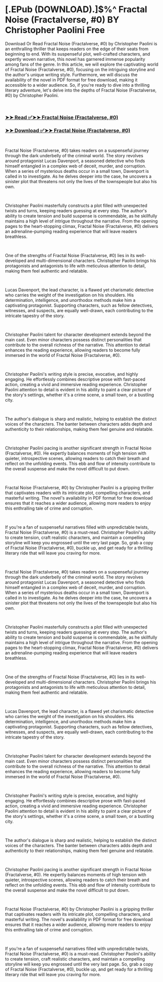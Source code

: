 # [.EPub (DOWNLOAD).]$%^ Fractal Noise (Fractalverse, #0) BY Christopher Paolini Free

<p>Download Or Read Fractal Noise (Fractalverse, #0) by Christopher Paolini is an enthralling thriller that keeps readers on the edge of their seats from beginning to end. With its suspenseful plot, well-crafted characters, and expertly woven narrative, this novel has garnered immense popularity among fans of the genre. In this article, we will explore the captivating world of Fractal Noise (Fractalverse, #0), focusing on the intriguing storyline and the author's unique writing style. Furthermore, we will discuss the availability of the novel in PDF format for free download, making it accessible to a wider audience. So, if you're ready to dive into a thrilling literary adventure, let's delve into the depths of Fractal Noise (Fractalverse, #0) by Christopher Paolini.</p>
<p>&nbsp;</p>

### [➤➤ Read ✅➤➤ Fractal Noise (Fractalverse, #0)](https://thehelpfulbooks.blogspot.com/id/62711641)

### [➤➤ Download ✅➤➤ Fractal Noise (Fractalverse, #0)](https://thehelpfulbooks.blogspot.com/id/62711641)

<p>&nbsp;</p>
<p>Fractal Noise (Fractalverse, #0) takes readers on a suspenseful journey through the dark underbelly of the criminal world. The story revolves around protagonist Lucas Davenport, a seasoned detective who finds himself entangled in a complex web of deceit, murder, and corruption. When a series of mysterious deaths occur in a small town, Davenport is called in to investigate. As he delves deeper into the case, he uncovers a sinister plot that threatens not only the lives of the townspeople but also his own.</p>
<p>&nbsp;</p>
<p>Christopher Paolini masterfully constructs a plot filled with unexpected twists and turns, keeping readers guessing at every step. The author's ability to create tension and build suspense is commendable, as he skillfully maintains a high level of intrigue throughout the narrative. From the opening pages to the heart-stopping climax, Fractal Noise (Fractalverse, #0) delivers an adrenaline-pumping reading experience that will leave readers breathless.</p>
<p>&nbsp;</p>
<p>One of the strengths of Fractal Noise (Fractalverse, #0) lies in its well-developed and multi-dimensional characters. Christopher Paolini brings his protagonists and antagonists to life with meticulous attention to detail, making them feel authentic and relatable.</p>
<p>&nbsp;</p>
<p>Lucas Davenport, the lead character, is a flawed yet charismatic detective who carries the weight of the investigation on his shoulders. His determination, intelligence, and unorthodox methods make him a captivating protagonist. Supporting characters, such as fellow detectives, witnesses, and suspects, are equally well-drawn, each contributing to the intricate tapestry of the story.</p>
<p>&nbsp;</p>
<p>Christopher Paolini talent for character development extends beyond the main cast. Even minor characters possess distinct personalities that contribute to the overall richness of the narrative. This attention to detail enhances the reading experience, allowing readers to become fully immersed in the world of Fractal Noise (Fractalverse, #0).</p>
<p>&nbsp;</p>
<p>Christopher Paolini's writing style is precise, evocative, and highly engaging. He effortlessly combines descriptive prose with fast-paced action, creating a vivid and immersive reading experience. Christopher Paolini attention to detail is evident in his ability to paint a clear picture of the story's settings, whether it's a crime scene, a small town, or a bustling city.</p>
<p>&nbsp;</p>
<p>The author's dialogue is sharp and realistic, helping to establish the distinct voices of the characters. The banter between characters adds depth and authenticity to their relationships, making them feel genuine and relatable.</p>
<p>&nbsp;</p>
<p>Christopher Paolini pacing is another significant strength in Fractal Noise (Fractalverse, #0). He expertly balances moments of high tension with quieter, introspective scenes, allowing readers to catch their breath and reflect on the unfolding events. This ebb and flow of intensity contribute to the overall suspense and make the novel difficult to put down.</p>
<p>&nbsp;</p>
<p>Fractal Noise (Fractalverse, #0) by Christopher Paolini is a gripping thriller that captivates readers with its intricate plot, compelling characters, and masterful writing. The novel's availability in PDF format for free download ensures that it reaches a wider audience, allowing more readers to enjoy this enthralling tale of crime and corruption.</p>
<p>&nbsp;</p>
<p>If you're a fan of suspenseful narratives filled with unpredictable twists, Fractal Noise (Fractalverse, #0) is a must-read. Christopher Paolini's ability to create tension, craft realistic characters, and maintain a compelling storyline will keep you engrossed until the very last page. So, grab a copy of Fractal Noise (Fractalverse, #0), buckle up, and get ready for a thrilling literary ride that will leave you craving for more.</p>
<p>&nbsp;</p>
<p>Fractal Noise (Fractalverse, #0) takes readers on a suspenseful journey through the dark underbelly of the criminal world. The story revolves around protagonist Lucas Davenport, a seasoned detective who finds himself entangled in a complex web of deceit, murder, and corruption. When a series of mysterious deaths occur in a small town, Davenport is called in to investigate. As he delves deeper into the case, he uncovers a sinister plot that threatens not only the lives of the townspeople but also his own.</p>
<p>&nbsp;</p>
<p>Christopher Paolini masterfully constructs a plot filled with unexpected twists and turns, keeping readers guessing at every step. The author's ability to create tension and build suspense is commendable, as he skillfully maintains a high level of intrigue throughout the narrative. From the opening pages to the heart-stopping climax, Fractal Noise (Fractalverse, #0) delivers an adrenaline-pumping reading experience that will leave readers breathless.</p>
<p>&nbsp;</p>
<p>One of the strengths of Fractal Noise (Fractalverse, #0) lies in its well-developed and multi-dimensional characters. Christopher Paolini brings his protagonists and antagonists to life with meticulous attention to detail, making them feel authentic and relatable.</p>
<p>&nbsp;</p>
<p>Lucas Davenport, the lead character, is a flawed yet charismatic detective who carries the weight of the investigation on his shoulders. His determination, intelligence, and unorthodox methods make him a captivating protagonist. Supporting characters, such as fellow detectives, witnesses, and suspects, are equally well-drawn, each contributing to the intricate tapestry of the story.</p>
<p>&nbsp;</p>
<p>Christopher Paolini talent for character development extends beyond the main cast. Even minor characters possess distinct personalities that contribute to the overall richness of the narrative. This attention to detail enhances the reading experience, allowing readers to become fully immersed in the world of Fractal Noise (Fractalverse, #0).</p>
<p>&nbsp;</p>
<p>Christopher Paolini's writing style is precise, evocative, and highly engaging. He effortlessly combines descriptive prose with fast-paced action, creating a vivid and immersive reading experience. Christopher Paolini attention to detail is evident in his ability to paint a clear picture of the story's settings, whether it's a crime scene, a small town, or a bustling city.</p>
<p>&nbsp;</p>
<p>The author's dialogue is sharp and realistic, helping to establish the distinct voices of the characters. The banter between characters adds depth and authenticity to their relationships, making them feel genuine and relatable.</p>
<p>&nbsp;</p>
<p>Christopher Paolini pacing is another significant strength in Fractal Noise (Fractalverse, #0). He expertly balances moments of high tension with quieter, introspective scenes, allowing readers to catch their breath and reflect on the unfolding events. This ebb and flow of intensity contribute to the overall suspense and make the novel difficult to put down.</p>
<p>&nbsp;</p>
<p>Fractal Noise (Fractalverse, #0) by Christopher Paolini is a gripping thriller that captivates readers with its intricate plot, compelling characters, and masterful writing. The novel's availability in PDF format for free download ensures that it reaches a wider audience, allowing more readers to enjoy this enthralling tale of crime and corruption.</p>
<p>&nbsp;</p>
<p>If you're a fan of suspenseful narratives filled with unpredictable twists, Fractal Noise (Fractalverse, #0) is a must-read. Christopher Paolini's ability to create tension, craft realistic characters, and maintain a compelling storyline will keep you engrossed until the very last page. So, grab a copy of Fractal Noise (Fractalverse, #0), buckle up, and get ready for a thrilling literary ride that will leave you craving for more.</p>
<p>&nbsp;</p>
